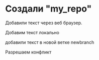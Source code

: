 # Создали "my_repo" 

Добавили текст через веб браузер.

Добавим текст локально

добавили текст в новой ветке newbranch

Разрешаем конфликт

